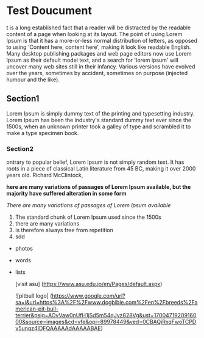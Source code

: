  # Test Doucument
t is a long established fact that a reader will be distracted by the readable content of a page when looking at its layout. The point of using Lorem Ipsum is that it has a more-or-less normal distribution of letters, as opposed to using 'Content here, content here', making it look like readable English. Many desktop publishing packages and web page editors now use Lorem Ipsum as their default model text, and a search for 'lorem ipsum' will uncover many web sites still in their infancy. Various versions have evolved over the years, sometimes by accident, sometimes on purpose (injected humour and the like).

 ## Section1
Lorem Ipsum is simply dummy text of the printing and typesetting industry. Lorem Ipsum has been the industry's standard dummy text ever since the 1500s, 
when an unknown printer took a galley of type and scrambled it to make a type specimen book.

  ### Section2
ontrary to popular belief, Lorem Ipsum is not simply random text. It has roots in a piece of classical Latin literature from 45 BC, making it over 2000 years old. Richard McClintock,



**here are many variations of passages of Lorem Ipsum available, but the majority have suffered alteration in some form**



_There are many variations of passages of Lorem Ipsum available_

1. The standard chunk of Lorem Ipsum used since the 1500s 
2. there are many variations 
3.  is therefore always free from repetition
4.  sdd

- photos
- words
- lists



  [visit asu] (https://www.asu.edu.jo/en/Pages/default.aspx)
  
  ![pitbull logo]  (https://www.google.com/url?sa=i&url=https%3A%2F%2Fwww.dogbible.com%2Fen%2Fbreeds%2Famerican-pit-bull-terrier&psig=AOvVaw0nUfH1jSd5m54qJyz828Vg&ust=1700471920916000&source=images&cd=vfe&opi=89978449&ved=0CBAQjRxqFwoTCPDv5unqz4IDFQAAAAAdAAAAABAE)
